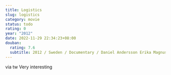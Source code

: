 ```yaml
---
title: Logistics
slug: logistics
category: movie
status: todo
rating: 0
year: "2012"
date: 2022-11-29 22:34:23+08:00
douban:
  rating: 7.6
  subtitle: 2012 / Sweden / Documentary / Daniel Andersson Erika Magnusson
---
```


via tw Very interesting
